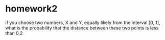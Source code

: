 # homework2
if you choose two numbers, X and Y, equally likely from the interval [0, 1], what is the probability that the distance between these two points is less than 0.2
